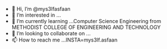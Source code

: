 - 👋 Hi, I’m @mys3lfasfaan
- 👀 I’m interested in ...
- 🌱 I’m currently learning ...Computer Science Engineering from METHODIST COLLEGE OF ENGINEERING AND TECHNOLOGY
- 💞️ I’m looking to collaborate on ...
- 📫 How to reach me ...INSTA=mys3lf.asfaan

<!---
mys3lfasfaan/mys3lfasfaan is a ✨ special ✨ repository because its `README.md` (this file) appears on your GitHub profile.
You can click the Preview link to take a look at your changes.
--->
